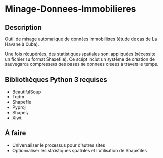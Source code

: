 # Minage-Donnees-Immobilieres

## Description
Outil de minage automatique de données immobilières (étude de cas de La Havane à Cuba).

Une fois récupérées, des statistiques spatiales sont appliquées (nécessite un fichier au format Shapefile).
Ce script inclut un système de création de sauvegarde compressées des bases de données créées à travers le temps.

## Bibliothèques Python 3 requises
* BeautifulSoup
* Tqdm
* Shapefile
* Pyproj
* Shapely
* Xlwt

## À faire
* Universaliser le processus pour d'autres sites
* Optionnaliser les statistiques spatiales et l'utilisation de Shapefiles

